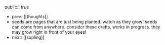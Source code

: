 public:: true

- prev: [[thoughts]]
- seeds are pages that are just being planted. watch as they grow! seeds can come from anywhere. consider these drafts, works in progress. they may grow right in front of your eyes!
- next: [[sapling]]